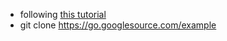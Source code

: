 - following [this tutorial](https://go.dev/doc/tutorial/workspaces)
- git clone https://go.googlesource.com/example